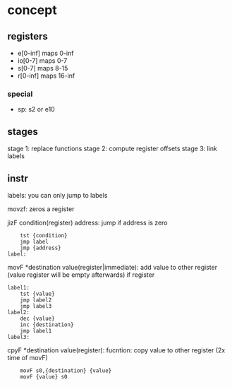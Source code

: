 # concept
## registers
- e[0-inf] maps 0-inf
- io[0-7] maps 0-7
- s[0-7] maps 8-15
- r[0-inf] maps 16-inf

### special
- sp: s2 or e10

## stages
stage 1:
replace functions
stage 2:
compute register offsets
stage 3:
link labels

## instr
labels: you can only jump to labels

movzf: zeros a register

jizF condition(register) address: jump if address is zero
```
    tst {condition}
    jmp label
    jmp {address}
label:
```

movF *destination value(register|immediate):    add value to other register (value register will be empty afterwards)
if register
```
label1:
    tst {value}
    jmp label2
    jmp label3
label2:
    dec {value}
    inc {destination}
    jmp label1
label3:
```

cpyF *destination value(register):              fucntion: copy value to other register (2x time of movF)
```
    movF s0,{destination} {value}
    movF {value} s0
```
